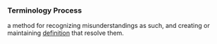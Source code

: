 ### Terminology Process

a method for recognizing misunderstandings as such, and creating or maintaining <a href="https://essif-lab.github.io/framework/docs/terms/definition" hovertext="Definition: a text that helps Parties to have the same understanding about the meaning of (and Concept behind) a Term, ideally in such a way that these Parties can determine whether or not they make the same distinction.">definition</a> that resolve them.